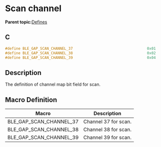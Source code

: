 # Scan channel

**Parent topic:**[Defines](GUID-FB430BFE-A9A9-473D-A588-1240BBD25ADD.md)

## C

```c
#define BLE_GAP_SCAN_CHANNEL_37                                  0x01
#define BLE_GAP_SCAN_CHANNEL_38                                  0x02
#define BLE_GAP_SCAN_CHANNEL_39                                  0x04
```

## Description

The definition of channel map bit field for scan.

## Macro Definition

|Macro|Description|
|-----|-----------|
|BLE\_GAP\_SCAN\_CHANNEL\_37|Channel 37 for scan.|
|BLE\_GAP\_SCAN\_CHANNEL\_38|Channel 38 for scan.|
|BLE\_GAP\_SCAN\_CHANNEL\_39|Channel 39 for scan.|

